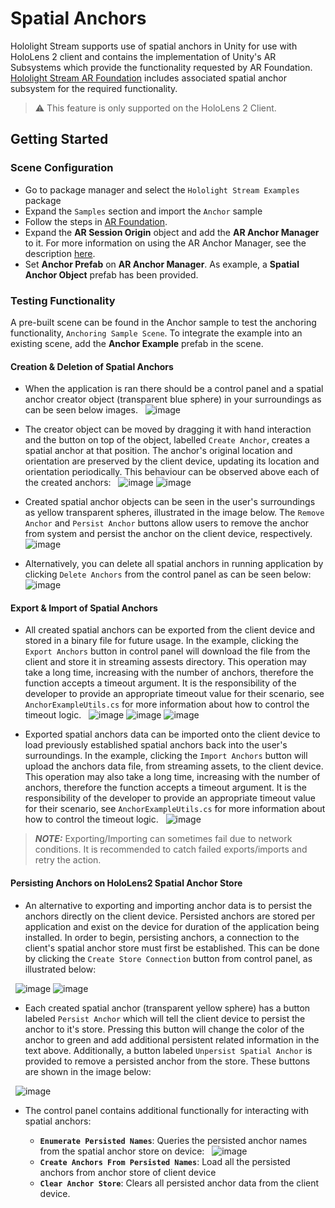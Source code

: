 # Spatial Anchors

Hololight Stream supports use of spatial anchors in Unity for use with HoloLens 2 client and contains the implementation of Unity's AR Subsystems which provide the functionality requested by AR Foundation. [Hololight Stream AR Foundation](ar_foundation.md) includes associated spatial anchor subsystem for the required functionality.

> :warning: This feature is only supported on the HoloLens 2 Client.

## Getting Started

### Scene Configuration

- Go to package manager and select the `Hololight Stream Examples` package
- Expand the `Samples` section and import the `Anchor` sample
- Follow the steps in [AR Foundation](ar_foundation.md#scene-configuration).
- Expand the **AR Session Origin** object and add the **AR Anchor Manager** to it. For more information on using the AR Anchor Manager, see the description [here](https://docs.unity3d.com/Packages/com.unity.xr.arfoundation@4.1/manual/anchor-manager.html).
- Set **Anchor Prefab** on **AR Anchor Manager**. As example, a  **Spatial Anchor Object** prefab has been provided.

### Testing Functionality
A pre-built scene can be found in the Anchor sample to test the anchoring functionality, `Anchoring Sample Scene`. To integrate the example into an existing scene, add the **Anchor Example** prefab in the scene.

#### Creation & Deletion of Spatial Anchors

- When the application is ran there should be a control panel and a spatial anchor creator object (transparent blue sphere) in your surroundings as can be seen below images.
&nbsp;
  ![image](images/spatial-anchors-4.PNG)
&nbsp;
&nbsp;
&nbsp;
- The creator object can be moved by dragging it with hand interaction and the button on top of the object, labelled `Create Anchor`, creates a spatial anchor at that position. The anchor's original location and orientation are preserved by the client device, updating its location and orientation periodically. This behaviour can be observed above each of the created anchors:
&nbsp;
  ![image](images/spatial-anchors-1.PNG)
  ![image](images/spatial-anchors-2.PNG)
&nbsp;
&nbsp;

- Created spatial anchor objects can be seen in the user's surroundings as yellow transparent spheres, illustrated in the image below. The `Remove Anchor` and `Persist Anchor` buttons allow users to remove the anchor from system and persist the anchor on the client device, respectively.
&nbsp;
  ![image](images/spatial-anchors-3.PNG)
&nbsp;
&nbsp;

- Alternatively, you can delete all spatial anchors in running application by clicking `Delete Anchors` from the control panel as can be seen below:
&nbsp;
  ![image](images/spatial-anchors-4.PNG)
&nbsp;


#### Export & Import of Spatial Anchors

- All created spatial anchors can be exported from the client device and stored in a binary file for future usage. In the example, clicking the `Export Anchors` button in control panel will download the file from the client and store it in streaming assests directory. This operation may take a long time, increasing with the number of anchors, therefore the function accepts a timeout argument. It is the responsibility of the developer to provide an appropriate timeout value for their scenario, see `AnchorExampleUtils.cs` for more information about how to control the timeout logic.
&nbsp;
  ![image](images/spatial-anchors-5.PNG)
  ![image](images/spatial-anchors-6.PNG)
  ![image](images/spatial-anchors-7.PNG)
&nbsp;
&nbsp;

- Exported spatial anchors data can be imported onto the client device to load previously established spatial anchors back into the user's surroundings. In the example, clicking the `Import Anchors` button will upload the anchors data file, from streaming assets, to the client device. This operation may also take a long time, increasing with the number of anchors, therefore the function accepts a timeout argument. It is the responsibility of the developer to provide an appropriate timeout value for their scenario, see  `AnchorExampleUtils.cs` for more information about how to control the timeout logic.
&nbsp;
  ![image](images/spatial-anchors-8.PNG)
&nbsp;
&nbsp;

> **_NOTE:_** Exporting/Importing can sometimes fail due to network conditions. It is recommended to catch failed exports/imports and retry the action.

#### Persisting Anchors on HoloLens2 Spatial Anchor Store

- An alternative to exporting and importing anchor data is to persist the anchors directly on the client device. Persisted anchors are stored per application and exist on the device for duration of the application being installed. In order to begin, persisting anchors, a connection to the client's spatial anchor store must first be established. This can be done by clicking the `Create Store Connection` button from control panel, as illustrated below:

&nbsp;
  ![image](images/spatial-anchors-10.PNG)
  ![image](images/spatial-anchors-9.PNG)
&nbsp;
&nbsp;

- Each created spatial anchor (transparent yellow sphere) has a button labeled `Persist Anchor` which will tell the client device to persist the anchor to it's store. Pressing this button will change the color of the anchor to green and add additional persistent related information in the text above. Additionally, a button labeled `Unpersist Spatial Anchor` is provided to remove a persisted anchor from the store. These buttons are shown in the image below:

&nbsp;
  ![image](images/spatial-anchors-11.PNG)
&nbsp;

- The control panel contains additional functionally for interacting with spatial anchors:

  - **`Enumerate Persisted Names`**: Queries the persisted anchor names from the spatial anchor store on device:
  &nbsp;
    ![image](images/spatial-anchors-12.PNG)
  &nbsp;
  - **`Create Anchors From Persisted Names`**: Load all the persisted anchors from anchor store of client device
  &nbsp;
  - **`Clear Anchor Store`**: Clears all persisted anchor data from the client device.
    &nbsp;
